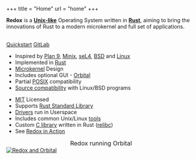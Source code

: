 +++
title = "Home"
url = "home"
+++
<div class="row install-row">
  <div class="col-md-8">
    <p class="pitch">
      <b>Redox</b> is a <a style="color: inherit;" href="https://en.wikipedia.org/wiki/Unix-like"><b>Unix-like</b></a> Operating System written in <a style="color: inherit;" href="https://www.rust-lang.org/"><b>Rust</b></a>,
      aiming to bring the innovations of Rust to a modern microkernel and full set of applications.
    </p>
  </div>
  <div class="col-md-4 install-box">
    <br/>
    <a class="btn btn-primary" href="/quickstart/">Quickstart</a>
    <a class="btn btn-default" href="https://gitlab.redox-os.org/redox-os/redox/">GitLab</a>
  </div>
</div>
<div class="row features">
  <div class="col-md-6">
    <ul class="laundry-list" style="margin-bottom: 0px;">
      <li>Inspired by <a href="http://9p.io/plan9/index.html">Plan 9</a>, <a href="http://www.minix3.org/">Minix</a>, <a href="https://sel4.systems/">seL4</a>, <a href="http://www.bsd.org/">BSD</a> and <a href="https://www.kernel.org/">Linux</a></li>
      <li>Implemented in <a href="https://www.rust-lang.org/">Rust</a></li>
      <li><a href="https://doc.redox-os.org/book/ch04-01-microkernels.html">Microkernel</a> Design</li>
      <li>Includes optional GUI - <a href="https://doc.redox-os.org/book/ch04-09-graphics-windowing.html#orbital">Orbital</a></li>
      <li>Partial <a href="https://en.wikipedia.org/wiki/POSIX">POSIX</a> compatibility</li>
      <li><a href="https://doc.redox-os.org/book/ch06-00-programs-libraries.html">Source compatibility</a> with Linux/BSD programs</li>
    </ul>
  </div>
  <div class="col-md-6">
    <ul class="laundry-list">
      <li><a href="https://en.wikipedia.org/wiki/MIT_License">MIT</a> Licensed</li>
      <li>Supports <a href="https://doc.rust-lang.org/std/">Rust Standard Library</a></li>
      <li><a href="https://doc.redox-os.org/book/ch04-07-drivers.html">Drivers</a> run in Userspace</li>
      <li>Includes common Unix/Linux <a href="https://doc.redox-os.org/book/ch06-04-system-tools.html">tools</a></li>
      <li>Custom <a href="https://en.wikipedia.org/wiki/C_standard_library">C library</a> written in Rust (<a href="https://gitlab.redox-os.org/redox-os/relibc/">relibc</a>)</li>
      <li>See <a href="/screens/">Redox in Action</a></li>
    </ul>
  </div>
</div>
<div class="row features">
  <div class="col-sm-12">
    <div style="font-size: 16px; text-align: center;">
      Redox running Orbital
    </div>
    <a href="/img/redox-orbital/large.png">
      <picture>
        <source media="(min-width: 1300px)" srcset="/img/redox-orbital/large.webp" type="image/webp">
        <source media="(min-width: 640px)" srcset="/img/redox-orbital/medium.webp" type="image/webp">
        <source media="(min-width: 320px)" srcset="/img/redox-orbital/medium.webp" type="image/webp">
        <source media="(min-width: 1300px)" srcset="/img/redox-orbital/large.png" type="image/png">
        <source media="(min-width: 640px)" srcset="/img/redox-orbital/medium.png" type="image/png">
        <source media="(min-width: 320px)" srcset="/img/redox-orbital/small.png" type="image/png">
        <img src="/img/redox-orbital/medium.png" class="img-responsive" alt="Redox and Orbital">
      </picture>
    </a>
  </div>
</div>
<a rel="me" href="https://fosstodon.org/@redox"></a>
